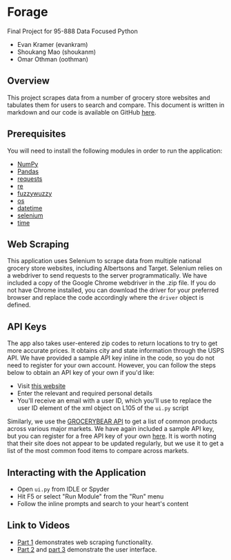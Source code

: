 # Forage
Final Project for 95-888 Data Focused Python
- Evan Kramer (evankram)
- Shoukang Mao (shoukanm)
- Omar Othman (oothman)

## Overview 
This project scrapes data from a number of grocery store websites and tabulates them for users to search and compare.
This document is written in markdown and our code is available on GitHub [here](https://github.com/evan-kramer/cmu_95888_data_focused_python/tree/main/Final%20Project).

## Prerequisites
You will need to install the following modules in order to run the application: 
- [NumPy](https://numpy.org)
- [Pandas](https://pandas.pydata.org/)
- [requests](https://requests.readthedocs.io/en/master/)
- [re](https://docs.python.org/3/library/re.html)
- [fuzzywuzzy](https://anaconda.org/conda-forge/fuzzywuzzy)
- [os](https://docs.python.org/3/library/os.html)
- [datetime](https://docs.python.org/3/library/datetime.html)
- [selenium](https://selenium-python.readthedocs.io/)
- [time](https://docs.python.org/3/library/time.html)

## Web Scraping
This application uses Selenium to scrape data from multiple national grocery store websites, including Albertsons and Target. Selenium relies on a webdriver to send requests to the server programmatically. 
We have included a copy of the Google Chrome webdriver in the .zip file. If you do not have Chrome installed, you can download the driver for your preferred browser and replace the code accordingly where the `driver` object is defined.

## API Keys
The app also takes user-entered zip codes to return locations to try to get more accurate prices. It obtains city and state information through the USPS API.
We have provided a sample API key inline in the code, so you do not need to register for your own account. However, you can follow the steps below to obtain an API key of your own if you'd like:
- Visit [this website](https://registration.shippingapis.com/)
- Enter the relevant and required personal details
- You'll receive an email with a user ID, which you'll use to replace the user ID element of the xml object on L105 of the `ui.py` script

Similarly, we use the [GROCERYBEAR API](https://www.grocerybear.com) to get a list of common products across various major markets. We have again included a sample API key, but you can register for a free API key of your own [here](https://grocerybear.com/).
It is worth noting that their site does not appear to be updated regularly, but we use it to get a list of the most common food items to compare across markets.

## Interacting with the Application
- Open `ui.py` from IDLE or Spyder
- Hit F5 or select "Run Module" from the "Run" menu 
- Follow the inline prompts and search to your heart's content

## Link to Videos
- [Part 1](https://www.loom.com/share/de980a0f545e487ca935d5248c20609c) demonstrates web scraping functionality.
- [Part 2](https://www.loom.com/share/e5d589f9364141f0abf2791ccd0eca7e) and [part 3](https://www.loom.com/share/bd8dbd91467540c4a8bc7dc928518cac) demonstrate the user interface.
